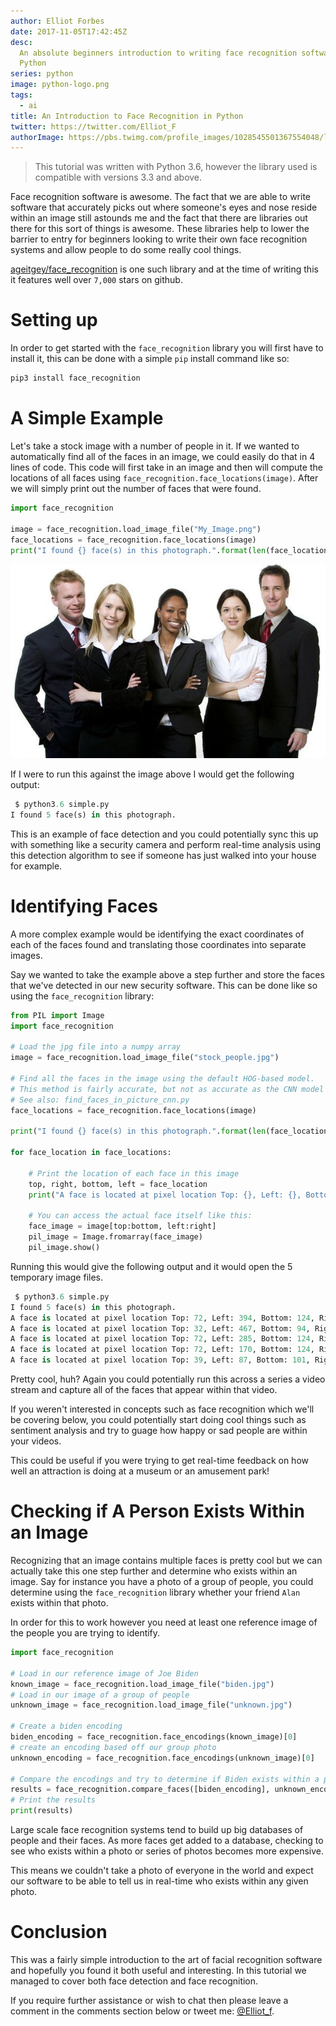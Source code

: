 ```yaml
---
author: Elliot Forbes
date: 2017-11-05T17:42:45Z
desc:
  An absolute beginners introduction to writing face recognition software in
  Python
series: python
image: python-logo.png
tags:
  - ai
title: An Introduction to Face Recognition in Python
twitter: https://twitter.com/Elliot_F
authorImage: https://pbs.twimg.com/profile_images/1028545501367554048/lzr43cQv_400x400.jpg
---
```


> This tutorial was written with Python 3.6, however the library used is
> compatible with versions 3.3 and above.

Face recognition software is awesome. The fact that we are able to write
software that accurately picks out where someone's eyes and nose reside within
an image still astounds me and the fact that there are libraries out there for
this sort of things is awesome. These libraries help to lower the barrier to
entry for beginners looking to write their own face recognition systems and
allow people to do some really cool things.

[ageitgey/face_recognition](https://github.com/ageitgey/face_recognition) is one
such library and at the time of writing this it features well over `7,000` stars
on github.

# Setting up

In order to get started with the `face_recognition` library you will first have
to install it, this can be done with a simple `pip` install command like so:

```py
pip3 install face_recognition
```

# A Simple Example

Let's take a stock image with a number of people in it. If we wanted to
automatically find all of the faces in an image, we could easily do that in 4
lines of code. This code will first take in an image and then will compute the
locations of all faces using `face_recognition.face_locations(image)`. After we
will simply print out the number of faces that were found.

```py
import face_recognition

image = face_recognition.load_image_file("My_Image.png")
face_locations = face_recognition.face_locations(image)
print("I found {} face(s) in this photograph.".format(len(face_locations)))
```

![stock photo](/images/stock_people.jpg)

If I were to run this against the image above I would get the following output:

```py
 $ python3.6 simple.py
I found 5 face(s) in this photograph.
```

This is an example of face detection and you could potentially sync this up with
something like a security camera and perform real-time analysis using this
detection algorithm to see if someone has just walked into your house for
example.

# Identifying Faces

A more complex example would be identifying the exact coordinates of each of the
faces found and translating those coordinates into separate images.

Say we wanted to take the example above a step further and store the faces that
we've detected in our new security software. This can be done like so using the
`face_recognition` library:

```py
from PIL import Image
import face_recognition

# Load the jpg file into a numpy array
image = face_recognition.load_image_file("stock_people.jpg")

# Find all the faces in the image using the default HOG-based model.
# This method is fairly accurate, but not as accurate as the CNN model and not GPU accelerated.
# See also: find_faces_in_picture_cnn.py
face_locations = face_recognition.face_locations(image)

print("I found {} face(s) in this photograph.".format(len(face_locations)))

for face_location in face_locations:

    # Print the location of each face in this image
    top, right, bottom, left = face_location
    print("A face is located at pixel location Top: {}, Left: {}, Bottom: {}, Right: {}".format(top, left, bottom, right))

    # You can access the actual face itself like this:
    face_image = image[top:bottom, left:right]
    pil_image = Image.fromarray(face_image)
    pil_image.show()
```

Running this would give the following output and it would open the 5 temporary
image files.

```py
 $ python3.6 simple.py
I found 5 face(s) in this photograph.
A face is located at pixel location Top: 72, Left: 394, Bottom: 124, Right: 446
A face is located at pixel location Top: 32, Left: 467, Bottom: 94, Right: 529
A face is located at pixel location Top: 72, Left: 285, Bottom: 124, Right: 337
A face is located at pixel location Top: 72, Left: 170, Bottom: 124, Right: 222
A face is located at pixel location Top: 39, Left: 87, Bottom: 101, Right: 149
```

Pretty cool, huh? Again you could potentially run this across a series a video
stream and capture all of the faces that appear within that video.

If you weren't interested in concepts such as face recognition which we'll be
covering below, you could potentially start doing cool things such as sentiment
analysis and try to guage how happy or sad people are within your videos.

This could be useful if you were trying to get real-time feedback on how well an
attraction is doing at a museum or an amusement park!

# Checking if A Person Exists Within an Image

Recognizing that an image contains multiple faces is pretty cool but we can
actually take this one step further and determine who exists within an image.
Say for instance you have a photo of a group of people, you could determine
using the `face_recognition` library whether your friend `Alan` exists within
that photo.

In order for this to work however you need at least one reference image of the
people you are trying to identify.

```py
import face_recognition

# Load in our reference image of Joe Biden
known_image = face_recognition.load_image_file("biden.jpg")
# Load in our image of a group of people
unknown_image = face_recognition.load_image_file("unknown.jpg")

# Create a biden encoding
biden_encoding = face_recognition.face_encodings(known_image)[0]
# create an encoding based off our group photo
unknown_encoding = face_recognition.face_encodings(unknown_image)[0]

# Compare the encodings and try to determine if Biden exists within a photo
results = face_recognition.compare_faces([biden_encoding], unknown_encoding)
# Print the results
print(results)
```

Large scale face recognition systems tend to build up big databases of people
and their faces. As more faces get added to a database, checking to see who
exists within a photo or series of photos becomes more expensive.

This means we couldn't take a photo of everyone in the world and expect our
software to be able to tell us in real-time who exists within any given photo.

# Conclusion

This was a fairly simple introduction to the art of facial recognition software
and hopefully you found it both useful and interesting. In this tutorial we
managed to cover both face detection and face recognition.

If you require further assistance or wish to chat then please leave a comment in
the comments section below or tweet me:
[@Elliot_f](https://twitter.com/elliot_f).
